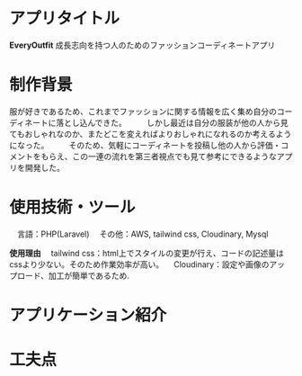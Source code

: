 # アプリタイトル
**EveryOutfit**
成長志向を持つ人のためのファッションコーディネートアプリ

# 制作背景
  服が好きであるため、これまでファッションに関する情報を広く集め自分のコーディネートに落とし込んできた。
　
　しかし最近は自分の服装が他の人から見てもおしゃれなのか、またどこを変えればよりおしゃれになれるのか考えるようになった。
　
　そのため、気軽にコーディネートを投稿し他の人から評価・コメントをもらえ、この一連の流れを第三者視点でも見て参考にできるようなアプリを開発した。

# 使用技術・ツール
　言語：PHP(Laravel)
　その他：AWS, tailwind css, Cloudinary, Mysql
 
 **使用理由**
　tailwind css：html上でスタイルの変更が行え、コードの記述量はcssより少ない。そのため作業効率が高い。
　Cloudinary：設定や画像のアップロード、加工が簡単であるため.


# アプリケーション紹介
# 工夫点



